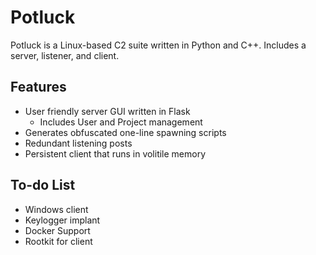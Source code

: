 # Potluck
Potluck is a Linux-based C2 suite written in Python and C++. Includes a server, listener, and client.
## Features
- User friendly server GUI written in Flask
  - Includes User and Project management
- Generates obfuscated one-line spawning scripts
- Redundant listening posts
- Persistent client that runs in volitile memory
## To-do List
- Windows client
- Keylogger implant
- Docker Support
- Rootkit for client
